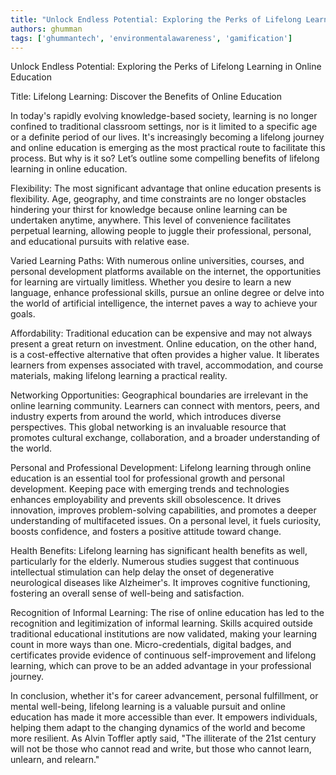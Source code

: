 ```yaml
---
title: "Unlock Endless Potential: Exploring the Perks of Lifelong Learning in Online Education"  # Wrap the title in double quotes
authors: ghumman
tags: ['ghummantech', 'environmentalawareness', 'gamification']
---
```


Unlock Endless Potential: Exploring the Perks of Lifelong Learning in Online Education
<!-- truncate -->

Title: Lifelong Learning: Discover the Benefits of Online Education

In today's rapidly evolving knowledge-based society, learning is no longer confined to traditional classroom settings, nor is it limited to a specific age or a definite period of our lives. It's increasingly becoming a lifelong journey and online education is emerging as the most practical route to facilitate this process. But why is it so? Let’s outline some compelling benefits of lifelong learning in online education.

Flexibility: The most significant advantage that online education presents is flexibility. Age, geography, and time constraints are no longer obstacles hindering your thirst for knowledge because online learning can be undertaken anytime, anywhere. This level of convenience facilitates perpetual learning, allowing people to juggle their professional, personal, and educational pursuits with relative ease.

Varied Learning Paths: With numerous online universities, courses, and personal development platforms available on the internet, the opportunities for learning are virtually limitless. Whether you desire to learn a new language, enhance professional skills, pursue an online degree or delve into the world of artificial intelligence, the internet paves a way to achieve your goals. 

Affordability: Traditional education can be expensive and may not always present a great return on investment. Online education, on the other hand, is a cost-effective alternative that often provides a higher value. It liberates learners from expenses associated with travel, accommodation, and course materials, making lifelong learning a practical reality. 

Networking Opportunities: Geographical boundaries are irrelevant in the online learning community. Learners can connect with mentors, peers, and industry experts from around the world, which introduces diverse perspectives. This global networking is an invaluable resource that promotes cultural exchange, collaboration, and a broader understanding of the world. 

Personal and Professional Development: Lifelong learning through online education is an essential tool for professional growth and personal development. Keeping pace with emerging trends and technologies enhances employability and prevents skill obsolescence. It drives innovation, improves problem-solving capabilities, and promotes a deeper understanding of multifaceted issues. On a personal level, it fuels curiosity, boosts confidence, and fosters a positive attitude toward change.

Health Benefits: Lifelong learning has significant health benefits as well, particularly for the elderly. Numerous studies suggest that continuous intellectual stimulation can help delay the onset of degenerative neurological diseases like Alzheimer's. It improves cognitive functioning, fostering an overall sense of well-being and satisfaction. 

Recognition of Informal Learning: The rise of online education has led to the recognition and legitimization of informal learning. Skills acquired outside traditional educational institutions are now validated, making your learning count in more ways than one. Micro-credentials, digital badges, and certificates provide evidence of continuous self-improvement and lifelong learning, which can prove to be an added advantage in your professional journey.

In conclusion, whether it's for career advancement, personal fulfillment, or mental well-being, lifelong learning is a valuable pursuit and online education has made it more accessible than ever. It empowers individuals, helping them adapt to the changing dynamics of the world and become more resilient. As Alvin Toffler aptly said, "The illiterate of the 21st century will not be those who cannot read and write, but those who cannot learn, unlearn, and relearn."
